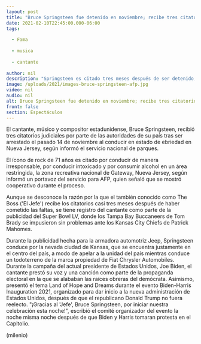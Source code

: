 ```yaml
---
layout: post
title: "Bruce Springsteen fue detenido en noviembre; recibe tres citatorios por conducir ebrio"
date: 2021-02-10T22:45:00.000-06:00
tags:
  
  - Fama
  
  - musica
  
  - cantante
  
author: nil
description: "Springsteen es citado tres meses después de ser detenido, esto tras participar en el evento nocturno el día investidura del presidente Biden y protagonizar publicidad de Jeep en el Super Bowl. "
image: /uploads/2021/images-bruce-springsteen-afp.jpg
video: nil
audio: nil
alt: Bruce Springsteen fue detenido en noviembre; recibe tres citatorios por conducir ebrio
front: false
section: Espectáculos
---
```


El cantante, músico y compositor estadunidense, Bruce Springsteen, recibió tres citatorios judiciales por parte de las autoridades de su país tras ser arrestado el pasado 14 de noviembre al conducir en estado de ebriedad en Nueva Jersey, según informó el servicio nacional de parques. 

El ícono de rock de 71 años es citado por conducir de manera irresponsable, por conducir intoxicado y por consumir alcohol en un área restringida,  la zona recreativa nacional de Gateway, Nueva Jersey, según informó un portavoz del servicio para AFP, quien señaló que se mostró cooperativo durante el proceso. 

Aunque se desconoce la razón por la que el también conocido como The Boss ('El Jefe') recibe los citatorios casi tres meses después de haber cometido las faltas, se tiene registro del cantante como parte de la publicidad del Super Bowl LV, donde los Tampa Bay Buccaneers de Tom Brady se impusieron sin problemas ante los Kansas City Chiefs de Patrick Mahomes. 

Durante la publicidad hecha para la armadora automotriz Jeep, Springsteen conduce por la nevada ciudad de Kansas, que se encuentra justamente en el centro del país, a modo de apelar a la unidad del país mientras conduce un todoterreno de la marca propiedad de Fiat Chrysler Automobiles. 
Durante la campaña del actual presidente de Estados Unidos, Joe Biden, el cantante prestó su voz y una canción como parte de la propaganda electoral en la que se alababan las raíces obreras del demócrata. 
Asimismo, presentó el tema Land of Hope and Dreams durante el evento Biden-Harris Inauguration 2021, organizado para dar inicio a la nueva administración de Estados Unidos, después de que el republicano Donald Trump no fuera reelecto.
"¡Gracias al 'Jefe', Bruce Springsteen, por iniciar nuestra celebración esta noche!", escribió el comité organizador del evento la noche misma noche después de que Biden y Harris tomaran protesta en el Capitolio. 

(milenio)